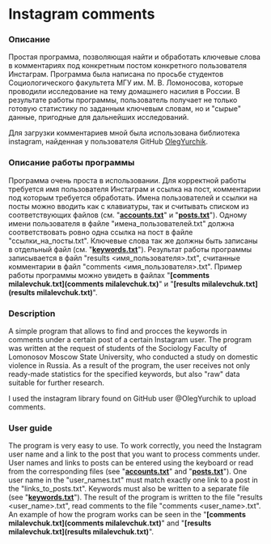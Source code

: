# Instagram comments
### Описание
Простая программа, позволяющая найти и обработать ключевые слова в комментариях под конкретным постом конкретного пользователя Инстаграм. Программа была написана по просьбе студентов Социологического факультета МГУ им. М. В. Ломоносова, которые проводили исследование на тему домашнего насилия в России. В результате работы программы, пользователь получает не только готовую статистику по заданным ключевым словам, но и "сырые" данные, пригодные для дальнейших исследований.

Для загрузки комментариев мной была использована библиотека instagram, найденная у пользователя GitHub [OlegYurchik](https://OlegYurchik). 
### Описание работы программы
Программа очень проста в использовании. Для корректной работы требуется имя пользователя Инстаграм и ссылка на пост, комментарии под которым требуется обработать. Имена пользователей и ссылки на посты можно вводить как с клавиатуры, так и считывать списком из соответствующих файлов (см. "**[accounts.txt](accounts.txt)**" и "**[posts.txt](posts.txt)**"). Одному имени пользователя в файле "имена_пользователей.txt" должна соответствовать ровно одна ссылка на пост в файле "ссылки_на_посты.txt". Ключевые слова так же должны быть записаны в отдельный файл (см. "**[keywords.txt](keywords.txt)**"). Результат работы программы записывается в файл "results <имя_пользователя>.txt", считанные комментарии в файл "comments <имя_пользователя>.txt". Пример работы программы можно увидеть в файлах "**[comments milalevchuk.txt](comments milalevchuk.tx)**" и "**[results milalevchuk.txt](results milalevchuk.txt)**".

### Description
A simple program that allows to find and procces the keywords in comments under a certain post of a certain Instagram user. The program was written at the request of students of the Sociology Faculty of Lomonosov Moscow State University, who conducted a study on domestic violence in Russia. As a result of the program, the user receives not only ready-made statistics for the specified keywords, but also "raw" data suitable for further research.

I used the instagram library found on GitHub user @OlegYurchik to upload comments.
### User guide
The program is very easy to use. To work correctly, you need the Instagram user name and a link to the post that you want to process comments under. User names and links to posts can be entered using the keyboard or read from the corresponding files (see "**[accounts.txt](accounts.txt)**" and "**[posts.txt](posts.txt)**"). One user name in the "user_names.txt" must match exactly one link to a post in the "links_to_posts.txt". Keywords must also be written to a separate file (see "**[keywords.txt](keywords.txt)**"). The result of the program is written to the file "results <user_name>.txt", read comments to the file "comments <user_name>.txt". An example of how the program works can be seen in the "**[comments milalevchuk.txt](comments milalevchuk.txt)**" and "**[results milalevchuk.txt](results milalevchuk.txt)**".
